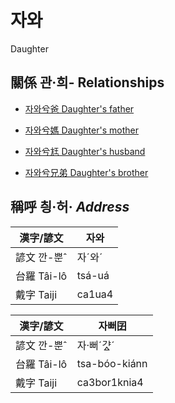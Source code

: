 # 자와
Daughter

## 關係 관·희- Relationships

- [자와兮爸 Daughter's father](member1.md)

- [자와兮媽 Daughter's mother](member1.md)

- [자와兮尪 Daughter's husband](member.md)

- [자와兮兄弟 Daughter's brother](member19.md)



## 稱呼 칑·허· _Address_

漢字/諺文 | 자와
--- | ---
諺文 깐-뿐ˆ | 자ˊ와ˊ
台羅 Tâi-lô | tsá-uá
戴字 Taiji | ca1ua4


漢字/諺文 | 자뻐囝
--- | ---
諺文 깐-뿐ˆ | 자·뻐ˊ갸ᇫˊ
台羅 Tâi-lô | tsa-bóo-kiánn
戴字 Taiji | ca3bor1knia4


